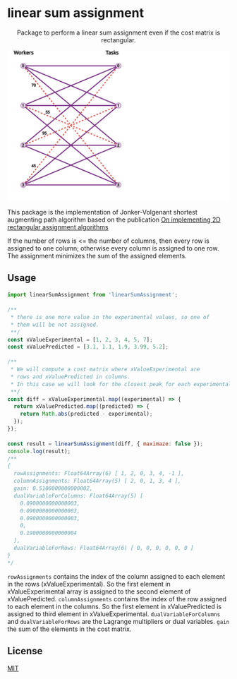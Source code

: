 # linear sum assignment

<p align="center">
  Package to perform a linear sum assignment even if the cost matrix is rectangular.
</p>
<p align="center">
  <img alt="NMReDATA" src="images/linear_assignment.svg">
</p>


This package is the implementation of Jonker-Volgenant shortest
augmenting path algorithm based on the publication [On implementing 2D rectangular assignment algorithms](https://doi.org/10.1109/TAES.2016.140952)

If the number of rows is <= the number of columns, then every row is assigned to one column; otherwise every column is assigned to one row. The assignment minimizes the sum of the assigned elements.

## Usage

```js
import linearSumAssignment from 'linearSumAssignment';

/**
 * there is one more value in the experimental values, so one of
 * them will be not assigned.
 **/
const xValueExperimental = [1, 2, 3, 4, 5, 7];
const xValuePredicted = [3.1, 1.1, 1.9, 3.99, 5.2];

/**
 * We will compute a cost matrix where xValueExperimental are
 * rows and xValuePredicted in columns.
 * In this case we will look for the closest peak for each experimental peak value.
 **/
const diff = xValueExperimental.map((experimental) => {
  return xValuePredicted.map((predicted) => {
    return Math.abs(predicted - experimental);
  });
});

const result = linearSumAssignment(diff, { maximaze: false });
console.log(result);
/**
{
  rowAssignments: Float64Array(6) [ 1, 2, 0, 3, 4, -1 ],
  columnAssignments: Float64Array(5) [ 2, 0, 1, 3, 4 ],
  gain: 0.5100000000000002,
  dualVariableForColumns: Float64Array(5) [
    0.0900000000000003,
    0.0900000000000003,
    0.0900000000000003,
    0,
    0.1900000000000004
  ],
  dualVariableForRows: Float64Array(6) [ 0, 0, 0, 0, 0, 0 ]
}
*/ 
```

 `rowAssignments` contains the index of the column assigned to each element in the rows (xValueExperimental). So the first element in xValueExperimental array is assigned to the second element of xValuePredicted.
 `columnAssignments` contains the index of the row assigned to
 each element in the columns. So the first element in
 xValuePredicted is assigned to third element in
 xValueExperimental.
 `dualVariableForColumns` and `dualVariableForRows` are the Lagrange multipliers or dual variables.
 `gain` the sum of the elements in the cost matrix.
## License

[MIT](./LICENSE)

[npm-image]: https://img.shields.io/npm/v/linearSumAssignment.svg
[npm-url]: https://www.npmjs.com/package/linearSumAssignment
[ci-image]: https://github.com/jobo322/linearSumAssignment/workflows/Node.js%20CI/badge.svg?branch=main
[ci-url]: https://github.com/jobo322/linearSumAssignment/actions?query=workflow%3A%22Node.js+CI%22
[codecov-image]: https://img.shields.io/codecov/c/github/jobo322/linearSumAssignment.svg
[codecov-url]: https://codecov.io/gh/jobo322/linearSumAssignment
[download-image]: https://img.shields.io/npm/dm/linearSumAssignment.svg
[download-url]: https://www.npmjs.com/package/linearSumAssignment
